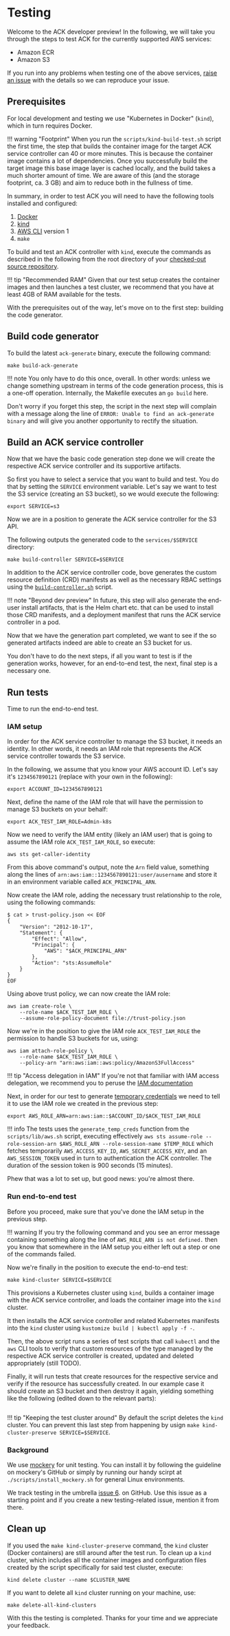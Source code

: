 # Testing

Welcome to the ACK developer preview! In the following, we will take you
through the steps to test ACK for the currently supported AWS services:

- Amazon ECR
- Amazon S3

If you run into any problems when testing one of the above services,
[raise an issue](https://github.com/aws/aws-controllers-k8s/issues/new/choose)
with the details so we can reproduce your issue.

## Prerequisites

For local development and testing we use "Kubernetes in Docker" (`kind`), 
which in turn requires Docker.

!!! warning "Footprint"
    When you run the `scripts/kind-build-test.sh` script the first time,
    the step that builds the container image for the target ACK service
    controller can 40 or more minutes. This is because the container image
    contains a lot of dependencies. Once you successfully build the target
    image this base image layer is cached locally, and the build takes a much 
    shorter amount of time. We are aware of this (and the storage footprint,
    ca. 3 GB) and aim to reduce both in the fullness of time.

In summary, in order to test ACK you will need to have the following tools
installed and configured:

1. [Docker](https://docs.docker.com/get-docker/)
1. [kind](https://kind.sigs.k8s.io/docs/user/quick-start/)
1. [AWS CLI](https://docs.aws.amazon.com/cli/latest/userguide/install-cliv1.html) version 1
1. `make`

To build and test an ACK controller with `kind`, execute the commands as 
described in the following from the root directory of your
[checked-out source repository](../setup/).

!!! tip "Recommended RAM"
    Given that our test setup creates the container images and then launches
    a test cluster, we recommend that you have at least 4GB of RAM available
    for the tests.

With the prerequisites out of the way, let's move on to the first step:
building the code generator.

## Build code generator

To build the latest `ack-generate` binary, execute the following command:

```
make build-ack-generate
```

!!! note
    You only have to do this once, overall. In other words: unless we change
    something upstream in terms of the code generation process, this is 
    a one-off operation. Internally, the Makefile executes an `go build` here.

Don't worry if you forget this step, the script in the next step will complain 
with a message along the line of `ERROR: Unable to find an ack-generate binary`
and will give you another opportunity to rectify the situation.

## Build an ACK service controller

Now that we have the basic code generation step done we will create the
respective ACK service controller and its supportive artifacts.

So first you have to select a service that you want to build and test.
You do that by setting the `SERVICE` environment variable. Let's say we want 
to test the S3 service (creating an S3 bucket), so we would execute the
following:

```
export SERVICE=s3
```

Now we are in a position to generate the ACK service controller for the S3 API.

The following outputs the generated code to the `services/$SERVICE` directory:

```
make build-controller SERVICE=$SERVICE
```

In addition to the ACK service controller code, bove generates the 
custom resource definition (CRD) manifests as well as the necessary RBAC
settings using the [`build-controller.sh`](https://github.com/aws/aws-controllers-k8s/blob/main/scripts/build-controller.sh)
script.

!!! note "Beyond dev preview"
    In future, this step will also generate the end-user install artifacts, that
    is the Helm chart etc. that can be used to install those CRD manifests, 
    and a deployment manifest that runs the ACK service controller in a pod.

Now that we have the generation part completed, we want to see if the
so generated artifacts indeed are able to create an S3 bucket for us.

You don't have to do the next steps, if all you want to test is if the
generation works, however, for an end-to-end test, the next, final step is
a necessary one.

## Run tests

Time to run the end-to-end test.

### IAM setup

In order for the ACK service controller to manage the S3 bucket, it needs an
identity. In other words, it needs an IAM role that represents the ACK service
controller towards the S3 service.

In the following, we assume that you know your AWS account ID. Let's say it's 
`1234567890121` (replace with your own in the following):

```
export ACCOUNT_ID=1234567890121
```


Next, define the name of the IAM role that will have the permission to manage
S3 buckets on your behalf:

```
export ACK_TEST_IAM_ROLE=Admin-k8s
```

Now we need to verify the IAM entity (likely an IAM user) that is going to
assume the IAM role `ACK_TEST_IAM_ROLE`, so execute:

```
aws sts get-caller-identity
```

From this above command's output, note the `Arn` field value, something along
the lines of `arn:aws:iam::1234567890121:user/ausername` and store it in
an environment variable called `ACK_PRINCIPAL_ARN`.

Now create the IAM role, adding the necessary trust relationship to the role,
using the following commands:

```
$ cat > trust-policy.json << EOF
{
	"Version": "2012-10-17",
	"Statement": {
		"Effect": "Allow",
		"Principal": {
			"AWS": "$ACK_PRINCIPAL_ARN"
		},
		"Action": "sts:AssumeRole"
	}
}
EOF 
```

Using above trust policy, we can now create the IAM role:

```
aws iam create-role \
    --role-name $ACK_TEST_IAM_ROLE \
    --assume-role-policy-document file://trust-policy.json
```

Now we're in the position to give the IAM role `ACK_TEST_IAM_ROLE` the permission
to handle S3 buckets for us, using:

```
aws iam attach-role-policy \
    --role-name $ACK_TEST_IAM_ROLE \
    --policy-arn "arn:aws:iam::aws:policy/AmazonS3FullAccess"
```

!!! tip "Access delegation in IAM"
    If you're not that familiar with IAM access delegation, we recommend you
    to peruse the [IAM documentation](https://docs.aws.amazon.com/IAM/latest/UserGuide/tutorial_cross-account-with-roles.html)

Next, in order for our test to generate [temporary credentials](https://docs.aws.amazon.com/IAM/latest/UserGuide/id_credentials_temp.html)
we need to tell it to use the IAM role we created in the previous step:

```
export AWS_ROLE_ARN=arn:aws:iam::$ACCOUNT_ID/$ACK_TEST_IAM_ROLE
```

!!! info 
     The tests uses the `generate_temp_creds` function from the
     `scripts/lib/aws.sh` script, executing effectively 
     ` aws sts assume-role --role-session-arn $AWS_ROLE_ARN --role-session-name $TEMP_ROLE `
     which fetches temporarily `AWS_ACCESS_KEY_ID`, `AWS_SECRET_ACCESS_KEY`,
     and an `AWS_SESSION_TOKEN` used in turn to authentication the ACK
     controller. The duration of the session token is 900 seconds (15 minutes).

Phew that was a lot to set up, but good news: you're almost there.

### Run end-to-end test

Before you proceed, make sure that you've done the IAM setup in the previous
step.

!!! warning
    If you try the following command and you see an error message containing
    something along the line of `AWS_ROLE_ARN is not defined.` then you know
    that somewhere in the IAM setup you either left out a step or one of the
    commands failed.

Now we're finally in the position to execute the end-to-end test:

```
make kind-cluster SERVICE=$SERVICE
```

This provisions a Kubernetes cluster using `kind`, builds a container image with
the ACK service controller, and loads the container image into the `kind` cluster.

It then installs the ACK service controller and related Kubernetes manifests into
the `kind` cluster using `kustomize build | kubectl apply -f -`.

Then, the above script runs a series of test scripts that call `kubectl`
and the `aws` CLI tools to verify that custom resources of the type managed by
the respective ACK service controller is created, updated and deleted
appropriately (still TODO).

Finally, it will run tests that create resources for the respective service
and verify if the resource has successfully created. In our example case it
should create an S3 bucket and then destroy it again, yielding something like
the following (edited down to the relevant parts):

```
```

!!! tip "Keeping the test cluster around"
    By default the script deletes the `kind` cluster. You can prevent this last
    step from happening by usign `make kind-cluster-preserve SERVICE=$SERVICE`.

### Background

We use [mockery](https://github.com/vektra/mockery) for unit testing.
You can install it by following the guideline on mockery's GitHub or simply
by running our handy scirpt at `./scripts/install_mockery.sh` for general
Linux environments.


 We track testing in the umbrella [issue 6](https://github.com/aws/aws-controllers-k8s/issues/6).
 on GitHub. Use this issue as a starting point and if you create a new
 testing-related issue, mention it from there.

## Clean up

If you used the `make kind-cluster-preserve` command, the `kind` cluster (Docker
containers) are still around after the test run. To clean up a `kind` cluster, 
which includes all the container images and configuration files created by 
the script specifically for said test cluster, execute:

```
kind delete cluster --name $CLUSTER_NAME
```

If you want to delete all `kind` cluster running on your machine, use: 
```
make delete-all-kind-clusters
```

With this the testing is completed. Thanks for your time and we appreciate your
feedback.
